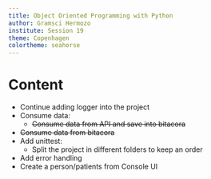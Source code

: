```yaml
---
title: Object Oriented Programming with Python
author: Gramsci Hermozo
institute: Session 19
theme: Copenhagen
colortheme: seahorse
---
```


# Content
+ Continue adding logger into the project
+ Consume data:
  - ~~Consume data from API and save into bitacora~~
+ ~~Consume data from bitacora~~
+ Add unittest:
  - Split the project in different folders to keep an order
+ Add error handling
+ Create a person/patients from Console UI

